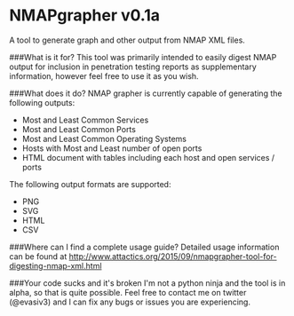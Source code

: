 # NMAPgrapher v0.1a
A tool to generate graph and other output from NMAP XML files. 

###What is it for?
This tool was primarily intended to easily digest NMAP output for inclusion in penetration testing reports as supplementary information, however feel free to use it as you wish.

###What does it do?
NMAP grapher is currently capable of generating the following outputs:
  - Most and Least Common Services
  - Most and Least Common Ports
  - Most and Least Common Operating Systems
  - Hosts with Most and Least number of open ports
  - HTML document with tables including each host and open services / ports

The following output formats are supported:
  - PNG
  - SVG
  - HTML
  - CSV

###Where can I find a complete usage guide?
Detailed usage information can be found at http://www.attactics.org/2015/09/nmapgrapher-tool-for-digesting-nmap-xml.html

###Your code sucks and it's broken
I'm not a python ninja and the tool is in alpha, so that is quite possible. Feel free to contact me on twitter (@evasiv3) and I can fix any bugs or issues you are experiencing.
